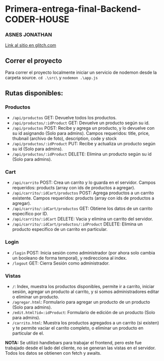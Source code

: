 # Primera-entrega-final-Backend-CODER-HOUSE
### ASNES JONATHAN

[Link al sitio en glitch.com](https://primera-entrega-backend-final-coder-house.glitch.me/)

## Correr el proyecto
Para correr el proyecto localmente iniciar un servicio de nodemon desde la carpeta source.
`cd .\src\` y `nodemon .\app.js`

## Rutas disponibles:

### Productos
- `/api/productos` GET: Devuelve todos los productos.
- `/api/productos/:idProduct` GET: Devuelve un producto según su id. 
- `/api/productos` POST: Recibe y agrega un producto, y lo devuelve con su id asignando (Solo para admins). Campos requeridos: title, price, thubnail (archivo de foto), description, code y stock
- `/api/productos/:idProduct` PUT: Recibe y actualiza un producto según su id (Solo para admins).
- `/api/productos/:idProduct` DELETE: Elimina un producto según su id (Solo para admins).

### Cart
- `/api/carrito` POST: Crea un carrito y lo guarda en el servidor. Campos requeridos: products (array con ids de productos a agregar).
- `/api/carrito/:idCart/productos` POST: Agrega productos a un carrito existente. Campos requeridos: products (array con ids de productos a agregar).
- `/api/carrito/:idCart/productos` GET: Obtiene los datos de un carrito específico por ID.
- `/api/carrito/:idCart` DELETE: Vacia y elimina un carrito del servidor.
- `/api/carrito/:idCart/productos/:idProduct` DELETE: Elimina un producto específico de un carrito en particular.

### Login
- `/login` POST: Inicia sesión como administrador (por ahora solo cambia un booleano de forma temporal), y redirecciona al index.
- `/logout` GET: Cierra Sesión como administrador.

### Vistas
- `/`: Index, muestra los productos disponibles, permite ir a carrito, iniciar sesión, agregar un producto al carrito, y si somos administradores editar o eliminar un producto.
- `/agregar.html`: Formulario para agregar un producto de un producto (Solo para admins).
- `/edit.html?id=:idProduct`: Formulario de edición de un producto (Solo para admins).
- `/carrito.html`: Muestra los productos agregados a un carrito (si existen) y te permite vaciar el carrito completo, o eliminar un producto en particular de el.

**NOTA:** Se utilizó handlebars para trabajar el frontend, pero este fue trabajado desde el lado del cliente, no se generan las vistas en el servidor. Todos los datos se obtienen con fetch y awaits.
